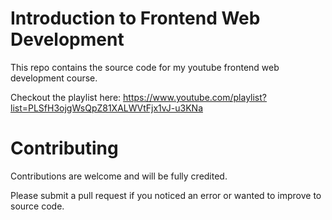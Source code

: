 # Introduction to Frontend Web Development

This repo contains the source code for my youtube frontend web development course. 

Checkout the playlist here: https://www.youtube.com/playlist?list=PLSfH3ojgWsQpZ81XALWVtFjx1vJ-u3KNa

# Contributing
Contributions are welcome and will be fully credited.

Please submit a pull request if you noticed an error or wanted to improve to source code. 